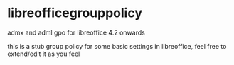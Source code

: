 libreofficegrouppolicy
======================

admx and adml gpo for libreoffice 4.2 onwards

this is a stub group policy for some basic settings in libreoffice, feel free to extend/edit it as you feel
